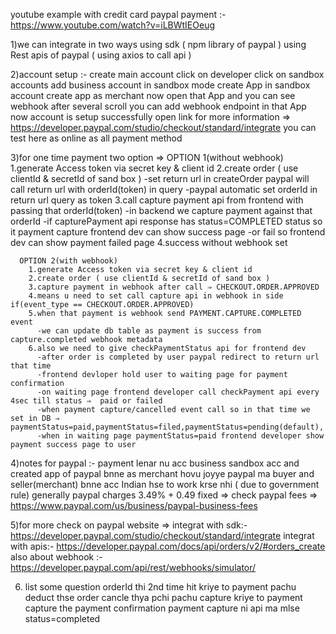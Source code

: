 youtube example with credit card paypal payment :- https://www.youtube.com/watch?v=iLBWtIEOeug

1)we can integrate in two ways
    using sdk ( npm library of paypal )
    using Rest apis of paypal ( using axios to call api )

2)account setup :-
  create main account
  click on developer 
  click on sandbox accounts
  add business account in sandbox mode
  create App in sandbox account
  create app as merchant
  now open that App and you can see webhook after several scroll
  you can add webhook endpoint in that App
  now account is setup successfully
    open link for more information ⇒ https://developer.paypal.com/studio/checkout/standard/integrate
    you can test here as online as all payment method


3)for one time payment
  two option ⇒
      OPTION 1(without webhook)
        1.generate Access token via secret key & client id
        2.create order ( use clientId & secretId of sand box )
          -set return url in createOrder paypal will call return url with orderId(token) in query
          -paypal automatic set orderId in return url query as token
        3.call capture payment api from frontend with passing that orderId(token)
          -in backend we capture payment against that orderId
          -if capturePayment api response has status=COMPLETED status so it payment capture frontend dev can show success page
          -or fail so frontend dev can show payment failed page 
        4.success without webhook set

      OPTION 2(with webhook)
        1.generate Access token via secret key & client id
        2.create order ( use clientId & secretId of sand box )
        3.capture payment in webhook after call ⇒ CHECKOUT.ORDER.APPROVED
        4.means u need to set call capture api in webhook in side if(event_type == CHECKOUT.ORDER.APPROVED)
        5.when that payment is webhook send PAYMENT.CAPTURE.COMPLETED event
          -we can update db table as payment is success from capture.completed webhook metadata
        6.also we need to give checkPaymentStatus api for frontend dev
          -after order is completed by user paypal redirect to return url that time
          -frontend devloper hold user to waiting page for payment confirmation
          -on waiting page frontend developer call checkPayment api every 4sec till status ⇒  paid or failed
          -when payment capture/cancelled event call so in that time we set in DB ⇒ paymentStatus=paid,paymentStatus=filed,paymentStatus=pending(default),
          -when in waiting page paymentStatus=paid frontend developer show payment success page to user

4)notes for paypal :- 
    payment lenar nu acc business sandbox acc and created app of paypal bnne as merchant hovu joyye
    paypal ma buyer and seller(merchant) bnne acc Indian hse to work krse nhi ( due to government rule)
    generally paypal charges 3.49% + 0.49 fixed ⇒
    check paypal fees ⇒ https://www.paypal.com/us/business/paypal-business-fees


5)for more check on paypal website ⇒
    integrat with sdk:- https://developer.paypal.com/studio/checkout/standard/integrate
    integrat with apis:- https://developer.paypal.com/docs/api/orders/v2/#orders_create
    also about webhook :- https://developer.paypal.com/api/rest/webhooks/simulator/

 6) list some question
    orderId thi 2nd time hit kriye to payment pachu deduct thse
    order cancle thya pchi pachu capture kriye to payment capture the
    payment confirmation payment capture ni api ma mlse status=completed

 
